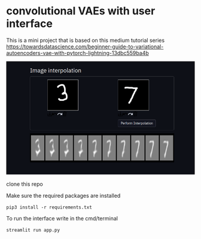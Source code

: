 # convolutional VAEs with user interface
This is a mini project that is based on this medium tutorial series https://towardsdatascience.com/beginner-guide-to-variational-autoencoders-vae-with-pytorch-lightning-13dbc559ba4b

![image info](Screenshot.png)

clone this repo

Make sure the required packages are installed
```
pip3 install -r requirements.txt 
```

To run the interface write in the cmd/terminal
```
streamlit run app.py
```